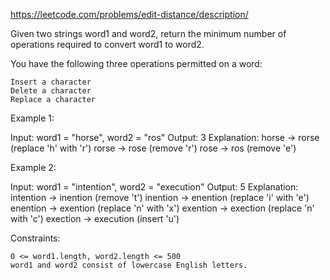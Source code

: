 https://leetcode.com/problems/edit-distance/description/

Given two strings word1 and word2, return the minimum number of operations required to convert word1 to word2.

You have the following three operations permitted on a word:

    Insert a character
    Delete a character
    Replace a character

 

Example 1:

Input: word1 = "horse", word2 = "ros"
Output: 3
Explanation: 
horse -> rorse (replace 'h' with 'r')
rorse -> rose (remove 'r')
rose -> ros (remove 'e')

Example 2:

Input: word1 = "intention", word2 = "execution"
Output: 5
Explanation: 
intention -> inention (remove 't')
inention -> enention (replace 'i' with 'e')
enention -> exention (replace 'n' with 'x')
exention -> exection (replace 'n' with 'c')
exection -> execution (insert 'u')

 

Constraints:

    0 <= word1.length, word2.length <= 500
    word1 and word2 consist of lowercase English letters.

